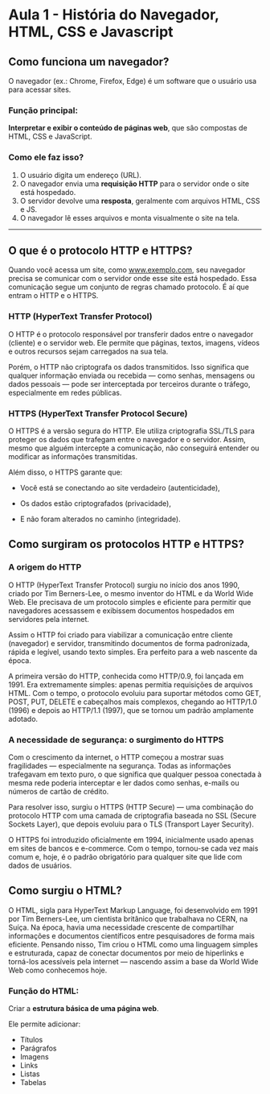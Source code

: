 # Aula 1 - História do Navegador, HTML, CSS e Javascript

## Como funciona um navegador?

O navegador (ex.: Chrome, Firefox, Edge) é um software que o usuário usa para acessar sites.

### Função principal:
**Interpretar e exibir o conteúdo de páginas web**, que são compostas de HTML, CSS e JavaScript.

### Como ele faz isso?
1. O usuário digita um endereço (URL).
2. O navegador envia uma **requisição HTTP** para o servidor onde o site está hospedado.
3. O servidor devolve uma **resposta**, geralmente com arquivos HTML, CSS e JS.
4. O navegador lê esses arquivos e monta visualmente o site na tela.

---
## O que é o protocolo HTTP e HTTPS?

Quando você acessa um site, como www.exemplo.com, seu navegador precisa se comunicar com o servidor onde esse site está hospedado. Essa comunicação segue um conjunto de regras chamado protocolo. É aí que entram o HTTP e o HTTPS.

### HTTP (HyperText Transfer Protocol)

O HTTP é o protocolo responsável por transferir dados entre o navegador (cliente) e o servidor web. Ele permite que páginas, textos, imagens, vídeos e outros recursos sejam carregados na sua tela.

Porém, o HTTP não criptografa os dados transmitidos. Isso significa que qualquer informação enviada ou recebida — como senhas, mensagens ou dados pessoais — pode ser interceptada por terceiros durante o tráfego, especialmente em redes públicas.

### HTTPS (HyperText Transfer Protocol Secure)

O HTTPS é a versão segura do HTTP. Ele utiliza criptografia SSL/TLS para proteger os dados que trafegam entre o navegador e o servidor. Assim, mesmo que alguém intercepte a comunicação, não conseguirá entender ou modificar as informações transmitidas.

Além disso, o HTTPS garante que:

- Você está se conectando ao site verdadeiro (autenticidade),

- Os dados estão criptografados (privacidade),

- E não foram alterados no caminho (integridade).

## Como surgiram os protocolos HTTP e HTTPS?
### A origem do HTTP

O HTTP (HyperText Transfer Protocol) surgiu no início dos anos 1990, criado por Tim Berners-Lee, o mesmo inventor do HTML e da World Wide Web. Ele precisava de um protocolo simples e eficiente para permitir que navegadores acessassem e exibissem documentos hospedados em servidores pela internet.

Assim o HTTP foi criado para viabilizar a comunicação entre cliente (navegador) e servidor, transmitindo documentos de forma padronizada, rápida e legível, usando texto simples. Era perfeito para a web nascente da época.

A primeira versão do HTTP, conhecida como HTTP/0.9, foi lançada em 1991. Era extremamente simples: apenas permitia requisições de arquivos HTML. Com o tempo, o protocolo evoluiu para suportar métodos como GET, POST, PUT, DELETE e cabeçalhos mais complexos, chegando ao HTTP/1.0 (1996) e depois ao HTTP/1.1 (1997), que se tornou um padrão amplamente adotado.

### A necessidade de segurança: o surgimento do HTTPS

Com o crescimento da internet, o HTTP começou a mostrar suas fragilidades — especialmente na segurança. Todas as informações trafegavam em texto puro, o que significa que qualquer pessoa conectada à mesma rede poderia interceptar e ler dados como senhas, e-mails ou números de cartão de crédito.

Para resolver isso, surgiu o HTTPS (HTTP Secure) — uma combinação do protocolo HTTP com uma camada de criptografia baseada no SSL (Secure Sockets Layer), que depois evoluiu para o TLS (Transport Layer Security).

O HTTPS foi introduzido oficialmente em 1994, inicialmente usado apenas em sites de bancos e e-commerce. Com o tempo, tornou-se cada vez mais comum e, hoje, é o padrão obrigatório para qualquer site que lide com dados de usuários.

## Como surgiu o HTML?

O HTML, sigla para HyperText Markup Language, foi desenvolvido em 1991 por Tim Berners-Lee, um cientista britânico que trabalhava no CERN, na Suíça. Na época, havia uma necessidade crescente de compartilhar informações e documentos científicos entre pesquisadores de forma mais eficiente. Pensando nisso, Tim criou o HTML como uma linguagem simples e estruturada, capaz de conectar documentos por meio de hiperlinks e torná-los acessíveis pela internet — nascendo assim a base da World Wide Web como conhecemos hoje.

### Função do HTML:
Criar a **estrutura básica de uma página web**.

Ele permite adicionar:
- Títulos
- Parágrafos
- Imagens
- Links
- Listas
- Tabelas

